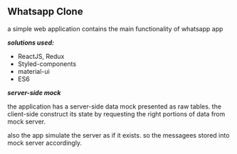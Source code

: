 ## Whatsapp Clone

a simple web application contains the main functionality of whatsapp app

***solutions used:***

- ReactJS, Redux
- Styled-components
- material-ui
- ES6

***server-side mock***

the application has a server-side data mock presented as raw tables. 
the client-side construct its state by requesting the right portions of data from mock server. 

also the app simulate the server as if it exists. so the messagees stored into mock server accordingly.


